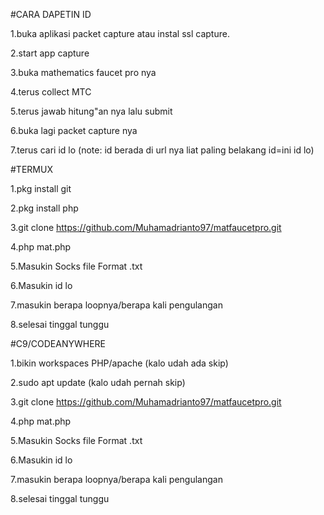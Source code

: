 #CARA DAPETIN ID

1.buka aplikasi packet capture atau instal ssl capture.

2.start app capture

3.buka mathematics faucet pro nya

4.terus collect MTC

5.terus jawab hitung"an nya lalu submit

6.buka lagi packet capture nya

7.terus cari id lo 
(note: id berada di url nya liat paling belakang id=ini id lo)



#TERMUX

1.pkg install git

2.pkg install php

3.git clone https://github.com/Muhamadrianto97/matfaucetpro.git

4.php mat.php

5.Masukin Socks file Format .txt

6.Masukin id lo

7.masukin berapa loopnya/berapa kali pengulangan

8.selesai tinggal tunggu



#C9/CODEANYWHERE

1.bikin workspaces PHP/apache (kalo udah ada skip)

2.sudo apt update (kalo udah pernah skip)

3.git clone https://github.com/Muhamadrianto97/matfaucetpro.git

4.php mat.php

5.Masukin Socks file Format .txt

6.Masukin id lo

7.masukin berapa loopnya/berapa kali pengulangan

8.selesai tinggal tunggu
